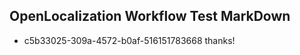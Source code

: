## OpenLocalization Workflow Test MarkDown
* c5b33025-309a-4572-b0af-516151783668 thanks!

<!--HONumber=Aug16_HO3-->


